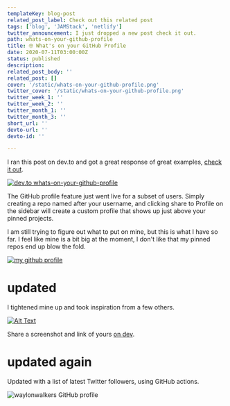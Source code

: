 ```yaml
---
templateKey: blog-post
related_post_label: Check out this related post
tags: ['blog', 'JAMStack', 'netlify']
twitter_announcement: I just dropped a new post check it out.
path: whats-on-your-github-profile
title: 🤓 What's on your GitHub Profile
date: 2020-07-11T03:00:00Z
status: published
description:
related_post_body: ''
related_post: []
cover: '/static/whats-on-your-github-profile.png'
twitter_cover: '/static/whats-on-your-github-profile.png'
twitter_week_1: ''
twitter_week_2: ''
twitter_month_1: ''
twitter_month_3: ''
short_url: ''
devto-url: ''
devto-id: ''

---
```


I ran this post on dev.to and got a great response of great examples, [check it out](https://dev.to/waylonwalker/what-s-on-your-github-profile-40p3).

[![dev.to whats-on-your-github-profile](https://waylonwalker.com/whats-on-your-github-profile.png)](https://dev.to/waylonwalker/what-s-on-your-github-profile-40p3)

The GitHub profile feature just went live for a subset of users.  Simply creating a repo named after your username, and clicking share to Profile on the sidebar will create a custom profile that shows up just above your pinned projects.

I am still trying to figure out what to put on mine, but this is what I have so far.  I feel like mine is a bit big at the moment, I don't like that my pinned repos end up blow the fold.

[![my github profile](https://dev-to-uploads.s3.amazonaws.com/i/pk1ostnnpn9dmlbs4emv.png)](https://github.com/waylonwalker)

# updated

I tightened mine up and took inspiration from a few others.

[![Alt Text](https://dev-to-uploads.s3.amazonaws.com/i/zl9o2kmxoy2c7xv16pbz.png)](https://github.com/waylonwalker)

Share a screenshot and link of yours [on dev](https://dev.to/waylonwalker/what-s-on-your-github-profile-40p3).

# updated again

Updated with a list of latest Twitter followers, using GitHub actions.

![waylonwalkers GitHub profile](https://dev-to-uploads.s3.amazonaws.com/i/f8fcm9dvvozj4rzh4376.png)
